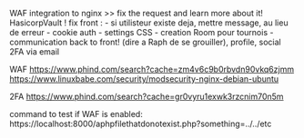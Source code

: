 WAF integration to nginx >> fix the request and learn more about it!
HasicorpVault !
fix front :
	- si utilisteur existe deja, mettre message, au lieu de erreur
	- cookie auth
	- settings CSS
	- creation Room pour tournois
	- communication back to front! (dire a Raph de se grouiller), profile, social
2FA via email

WAF
https://www.phind.com/search?cache=zm4v6c9b0rbvdn90vkq6zjmm
https://www.linuxbabe.com/security/modsecurity-nginx-debian-ubuntu

2FA
https://www.phind.com/search?cache=gr0vyru1exwk3rzcnim70n5m


command to test if WAF is enabled:
https://localhost:8000/aphpfilethatdonotexist.php?something=../../etc